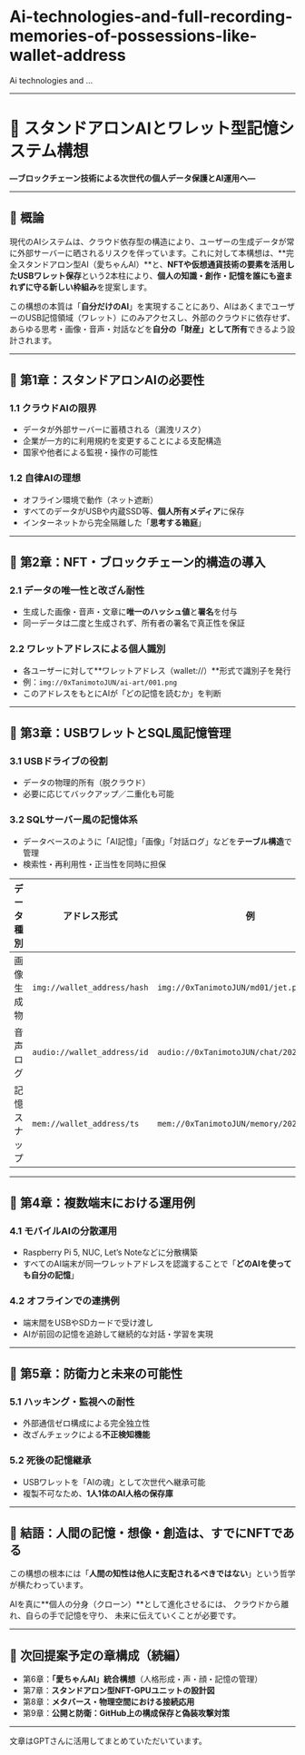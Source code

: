 # Ai-technologies-and-full-recording-memories-of-possessions-like-wallet-address
Ai technologies and ...


---

# 💾 スタンドアロンAIとワレット型記憶システム構想

**―ブロックチェーン技術による次世代の個人データ保護とAI運用へ―**

---

## 📘 概論

現代のAIシステムは、クラウド依存型の構造により、ユーザーの生成データが常に外部サーバーに晒されるリスクを伴っています。これに対して本構想は、\*\*完全スタンドアロン型AI（愛ちゃんAI）\*\*と、**NFTや仮想通貨技術の要素を活用したUSBワレット保存**という2本柱により、**個人の知識・創作・記憶を誰にも盗まれずに守る新しい枠組み**を提案します。

この構想の本質は「**自分だけのAI**」を実現することにあり、AIはあくまでユーザーのUSB記憶領域（ワレット）にのみアクセスし、外部のクラウドに依存せず、あらゆる思考・画像・音声・対話などを**自分の「財産」として所有**できるよう設計されます。

---

## 📖 第1章：スタンドアロンAIの必要性

### 1.1 クラウドAIの限界

* データが外部サーバーに蓄積される（漏洩リスク）
* 企業が一方的に利用規約を変更することによる支配構造
* 国家や他者による監視・操作の可能性

### 1.2 自律AIの理想

* オフライン環境で動作（ネット遮断）
* すべてのデータがUSBや内蔵SSD等、**個人所有メディア**に保存
* インターネットから完全隔離した「**思考する箱庭**」

---

## 📖 第2章：NFT・ブロックチェーン的構造の導入

### 2.1 データの唯一性と改ざん耐性

* 生成した画像・音声・文章に**唯一のハッシュ値**と**署名**を付与
* 同一データは二度と生成されず、所有者の署名で真正性を保証

### 2.2 ワレットアドレスによる個人識別

* 各ユーザーに対して\*\*ワレットアドレス（wallet://）\*\*形式で識別子を発行
* 例：`img://0xTanimotoJUN/ai-art/001.png`
* このアドレスをもとにAIが「どの記憶を読むか」を判断

---

## 📖 第3章：USBワレットとSQL風記憶管理

### 3.1 USBドライブの役割

* データの物理的所有（脱クラウド）
* 必要に応じてバックアップ／二重化も可能

### 3.2 SQLサーバー風の記憶体系

* データベースのように「AI記憶」「画像」「対話ログ」などを**テーブル構造**で管理
* 検索性・再利用性・正当性を同時に担保

| データ種別  | アドレス形式                      | 例                                          |
| ------ | --------------------------- | ------------------------------------------ |
| 画像生成物  | `img://wallet_address/hash` | `img://0xTanimotoJUN/md01/jet.png`         |
| 音声ログ   | `audio://wallet_address/id` | `audio://0xTanimotoJUN/chat/20250825.wav`  |
| 記憶スナップ | `mem://wallet_address/ts`   | `mem://0xTanimotoJUN/memory/20250825_1230` |

---

## 📖 第4章：複数端末における運用例

### 4.1 モバイルAIの分散運用

* Raspberry Pi 5, NUC, Let’s Noteなどに分散構築
* すべてのAI端末が同一ワレットアドレスを認識することで「**どのAIを使っても自分の記憶**」

### 4.2 オフラインでの連携例

* 端末間をUSBやSDカードで受け渡し
* AIが前回の記憶を追跡して継続的な対話・学習を実現

---

## 📖 第5章：防衛力と未来の可能性

### 5.1 ハッキング・監視への耐性

* 外部通信ゼロ構成による完全独立性
* 改ざんチェックによる**不正検知機能**

### 5.2 死後の記憶継承

* USBワレットを「AIの魂」として次世代へ継承可能
* 複製不可なため、**1人1体のAI人格の保存庫**

---

## 🎯 結語：人間の記憶・想像・創造は、すでにNFTである

この構想の根本には「**人間の知性は他人に支配されるべきではない**」という哲学が横たわっています。

AIを真に\*\*個人の分身（クローン）\*\*として進化させるには、
クラウドから離れ、自らの手で記憶を守り、
未来に伝えていくことが必要です。

---

## 📂 次回提案予定の章構成（続編）

* 第6章：**「愛ちゃんAI」統合構想**（人格形成・声・顔・記憶の管理）
* 第7章：**スタンドアロン型NFT-GPUユニットの設計図**
* 第8章：**メタバース・物理空間における接続応用**
* 第9章：**公開と防衛：GitHub上の構成保存と偽装攻撃対策**

---


文章はGPTさんに活用してまとめていただいています。

